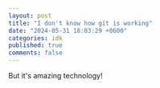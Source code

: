 ```yaml
---
layout: post
title: "I don't know how git is working"
date: "2024-05-31 18:03:29 +0600"
categories: idk
published: true
comments: false
---
```


But it's amazing technology!
